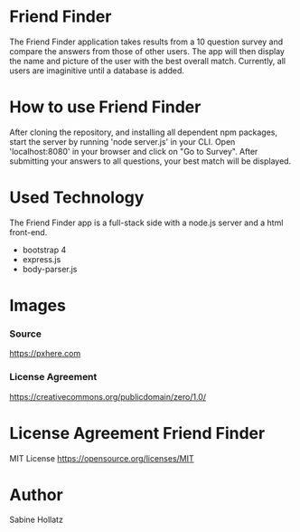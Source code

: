 # Friend Finder
The Friend Finder application takes results from a 10 question survey and compare the answers from those of other users. 
The app will then display the name and picture of the user with the best overall match.
Currently, all users are imaginitive until a database is added.

# How to use Friend Finder
After cloning the repository, and installing all dependent npm packages, start the server by running 'node server.js' in your CLI.
Open 'localhost:8080' in your browser and click on "Go to Survey". After submitting your answers
to all questions, your best match will be displayed.

# Used Technology
The Friend Finder app is a full-stack side with a node.js server and a html front-end.
* bootstrap 4
* express.js
* body-parser.js

# Images 
### Source
https://pxhere.com

### License Agreement
https://creativecommons.org/publicdomain/zero/1.0/

# License Agreement Friend Finder
MIT License https://opensource.org/licenses/MIT

# Author
Sabine Hollatz
